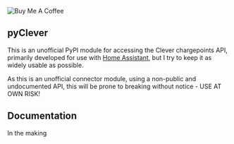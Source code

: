 ![Buy Me A Coffee](https://www.buymeacoffee.com/assets/img/custom_images/orange_img.png)

## pyClever

This is an unofficial PyPI module for accessing the Clever chargepoints API, primarily developed for use with [Home Assistant](https://home-assistant.io), but I try to keep it as widely usable as possible.



As this is an unofficial connector module, using a non-public and undocumented API, this will be prone to breaking without notice - USE AT OWN RISK!

## Documentation

In the making
